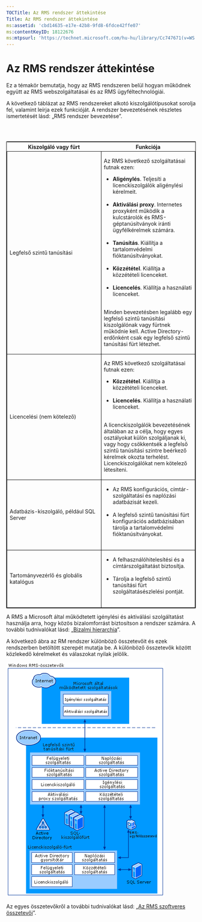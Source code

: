 ```yaml
---
TOCTitle: Az RMS rendszer áttekintése
Title: Az RMS rendszer áttekintése
ms:assetid: 'cbd14635-e17e-42b8-9fd8-6fdce42ffe07'
ms:contentKeyID: 18122676
ms:mtpsurl: 'https://technet.microsoft.com/hu-hu/library/Cc747671(v=WS.10)'
---
```


Az RMS rendszer áttekintése
===========================

Ez a témakör bemutatja, hogy az RMS rendszeren belül hogyan működnek együtt az RMS webszolgáltatásai és az RMS ügyféltechnológiái.

A következő táblázat az RMS rendszereket alkotó kiszolgálótípusokat sorolja fel, valamint leírja ezek funkcióját. A rendszer bevezetésének részletes ismertetését lásd: „RMS rendszer bevezetése”.

###  

<p> </p>
<table style="border:1px solid black;">
<colgroup>
<col width="50%" />
<col width="50%" />
</colgroup>
<thead>
<tr class="header">
<th>Kiszolgáló vagy fürt</th>
<th>Funkciója</th>
</tr>
</thead>
<tbody>
<tr class="odd">
<td style="border:1px solid black;"><p>Legfelső szintű tanúsítási</p></td>
<td style="border:1px solid black;"><p>Az RMS következő szolgáltatásai futnak ezen:</p>
<ul>
<li><strong>Aligénylés</strong>. Teljesíti a licenckiszolgálók aligénylési kérelmeit.<br />
<br />
</li>
<li><strong>Aktiválási proxy</strong>. Internetes proxyként működik a kulcstárolók és RMS-géptanúsítványok iránti ügyfélkérelmek számára.<br />
<br />
</li>
<li><strong>Tanúsítás</strong>. Kiállítja a tartalomvédelmi fióktanúsítványokat.<br />
<br />
</li>
<li><strong>Közzététel</strong>. Kiállítja a közzétételi licenceket.<br />
<br />
</li>
<li><strong>Licencelés</strong>. Kiállítja a használati licenceket.<br />
<br />
</li>
</ul>
<p>Minden bevezetésben legalább egy legfelső szintű tanúsítási kiszolgálónak vagy fürtnek működnie kell. Active Directory-erdőnként csak egy legfelső szintű tanúsítási fürt létezhet.</p></td>
</tr>
<tr class="even">
<td style="border:1px solid black;"><p>Licencelési (nem kötelező)</p></td>
<td style="border:1px solid black;"><p>Az RMS következő szolgáltatásai futnak ezen:</p>
<ul>
<li><strong>Közzététel</strong>. Kiállítja a közzétételi licenceket.<br />
<br />
</li>
<li><strong>Licencelés</strong>. Kiállítja a használati licenceket.<br />
<br />
</li>
</ul>
<p>A licenckiszolgálók bevezetésének általában az a célja, hogy egyes osztályokat külön szolgáljanak ki, vagy hogy csökkentsék a legfelső szintű tanúsítási szintre beérkező kérelmek okozta terhelést. Licenckiszolgálókat nem kötelező létesíteni.</p></td>
</tr>
<tr class="odd">
<td style="border:1px solid black;"><p>Adatbázis-kiszolgáló, például SQL Server</p></td>
<td style="border:1px solid black;"><ul>
<li>Az RMS konfigurációs, címtár-szolgáltatási és naplózási adatbázisát kezeli.<br />
<br />
</li>
<li>A legfelső szintű tanúsítási fürt konfigurációs adatbázisában tárolja a tartalomvédelmi fióktanúsítványokat.<br />
<br />
</li>
</ul></td>
</tr>
<tr class="even">
<td style="border:1px solid black;"><p>Tartományvezérlő és globális katalógus</p></td>
<td style="border:1px solid black;"><ul>
<li>A felhasználóhitelesítési és a címtárszolgáltatást biztosítja.<br />
<br />
</li>
<li>Tárolja a legfelső szintű tanúsítási fürt szolgáltatásészlelési pontját.<br />
<br />
</li>
</ul></td>
</tr>
</tbody>
</table>
<p> </p>

A RMS a Microsoft által működtetett igénylési és aktiválási szolgáltatást használja arra, hogy közös bizalomforrást biztosítson a rendszer számára. A további tudnivalókat lásd: „[Bizalmi hierarchia](https://technet.microsoft.com/2d44182f-a653-4383-aba1-dade53f7cf9a)”.

A következő ábra az RM rendszer különböző összetevőit és ezek rendszerben betöltött szerepét mutatja be. A különböző összetevők között közlekedő kérelmeket és válaszokat nyilak jelölik.

![](images/Cc747671.29138741-d45c-459b-8ead-b9bc3f708dd5(WS.10).gif)

Az egyes összetevőkről a további tudnivalókat lásd: „[Az RMS szoftveres összetevői](https://technet.microsoft.com/e38a840e-f390-48fd-8354-50108a64f5ca)”.
